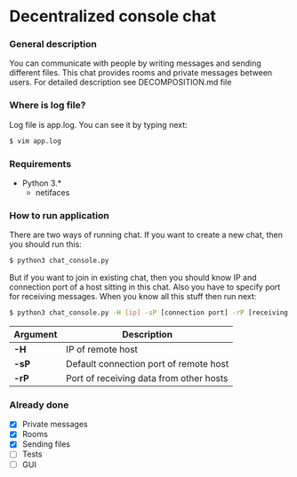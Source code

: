 # Decentralized console chat

### General description
You can communicate with people by writing messages and sending different files. This chat provides rooms and private messages between users.
For detailed description see DECOMPOSITION.md file

### Where is log file?
Log file is app.log. You can see it by typing next:
```sh
$ vim app.log
```

### Requirements
- Python 3.*
    - netifaces

### How to run application
There are two ways of running chat. If you want to create a new chat, then you should run this:
```sh
$ python3 chat_console.py
```
But if you want to join in existing chat, then you should know IP and connection port of a host sitting in this chat. Also you have to
specify port for receiving messages. When you know all this stuff then run next:
```sh
$ python3 chat_console.py -H [ip] -sP [connection port] -rP [receiving port]
```
Argument | Description
-------- | -----------
**-H** | IP of remote host
**-sP** | Default connection port of remote host
**-rP** | Port of receiving data from other hosts

### Already done
- [x] Private messages
- [x] Rooms
- [x] Sending files
- [ ] Tests
- [ ] GUI
